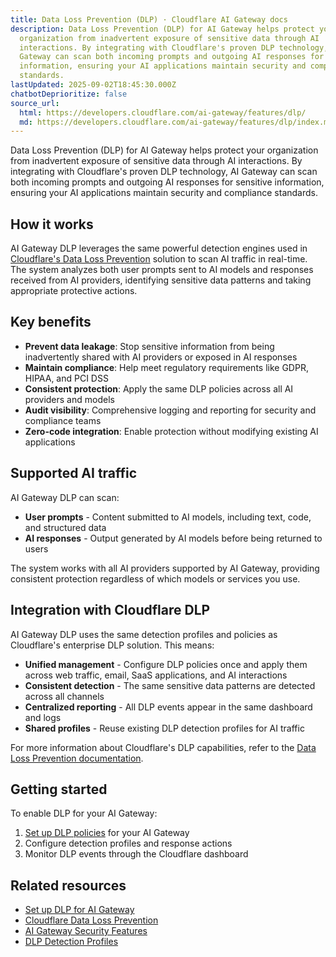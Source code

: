 ```yaml
---
title: Data Loss Prevention (DLP) · Cloudflare AI Gateway docs
description: Data Loss Prevention (DLP) for AI Gateway helps protect your
  organization from inadvertent exposure of sensitive data through AI
  interactions. By integrating with Cloudflare's proven DLP technology, AI
  Gateway can scan both incoming prompts and outgoing AI responses for sensitive
  information, ensuring your AI applications maintain security and compliance
  standards.
lastUpdated: 2025-09-02T18:45:30.000Z
chatbotDeprioritize: false
source_url:
  html: https://developers.cloudflare.com/ai-gateway/features/dlp/
  md: https://developers.cloudflare.com/ai-gateway/features/dlp/index.md
---
```


Data Loss Prevention (DLP) for AI Gateway helps protect your organization from inadvertent exposure of sensitive data through AI interactions. By integrating with Cloudflare's proven DLP technology, AI Gateway can scan both incoming prompts and outgoing AI responses for sensitive information, ensuring your AI applications maintain security and compliance standards.

## How it works

AI Gateway DLP leverages the same powerful detection engines used in [Cloudflare's Data Loss Prevention](https://developers.cloudflare.com/cloudflare-one/policies/data-loss-prevention/) solution to scan AI traffic in real-time. The system analyzes both user prompts sent to AI models and responses received from AI providers, identifying sensitive data patterns and taking appropriate protective actions.

## Key benefits

* **Prevent data leakage**: Stop sensitive information from being inadvertently shared with AI providers or exposed in AI responses
* **Maintain compliance**: Help meet regulatory requirements like GDPR, HIPAA, and PCI DSS
* **Consistent protection**: Apply the same DLP policies across all AI providers and models
* **Audit visibility**: Comprehensive logging and reporting for security and compliance teams
* **Zero-code integration**: Enable protection without modifying existing AI applications

## Supported AI traffic

AI Gateway DLP can scan:

* **User prompts** - Content submitted to AI models, including text, code, and structured data
* **AI responses** - Output generated by AI models before being returned to users

The system works with all AI providers supported by AI Gateway, providing consistent protection regardless of which models or services you use.

## Integration with Cloudflare DLP

AI Gateway DLP uses the same detection profiles and policies as Cloudflare's enterprise DLP solution. This means:

* **Unified management** - Configure DLP policies once and apply them across web traffic, email, SaaS applications, and AI interactions
* **Consistent detection** - The same sensitive data patterns are detected across all channels
* **Centralized reporting** - All DLP events appear in the same dashboard and logs
* **Shared profiles** - Reuse existing DLP detection profiles for AI traffic

For more information about Cloudflare's DLP capabilities, refer to the [Data Loss Prevention documentation](https://developers.cloudflare.com/cloudflare-one/policies/data-loss-prevention/).

## Getting started

To enable DLP for your AI Gateway:

1. [Set up DLP policies](https://developers.cloudflare.com/ai-gateway/features/dlp/set-up-dlp/) for your AI Gateway
2. Configure detection profiles and response actions
3. Monitor DLP events through the Cloudflare dashboard

## Related resources

* [Set up DLP for AI Gateway](https://developers.cloudflare.com/ai-gateway/features/dlp/set-up-dlp/)
* [Cloudflare Data Loss Prevention](https://developers.cloudflare.com/cloudflare-one/policies/data-loss-prevention/)
* [AI Gateway Security Features](https://developers.cloudflare.com/ai-gateway/features/guardrails/)
* [DLP Detection Profiles](https://developers.cloudflare.com/cloudflare-one/policies/data-loss-prevention/dlp-profiles/)
